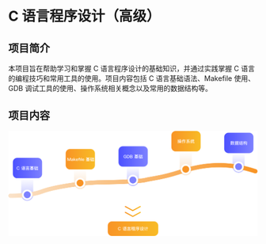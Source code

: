 #  C 语言程序设计（高级）

## 项目简介

本项目旨在帮助学习和掌握 C 语言程序设计的基础知识，并通过实践掌握 C 语言的编程技巧和常用工具的使用。项目内容包括 C 语言基础语法、Makefile 使用、GDB 调试工具的使用、操作系统相关概念以及常用的数据结构等。

## 项目内容

![course-content.bff51ec](./docs/course-content.bff51ec.png)